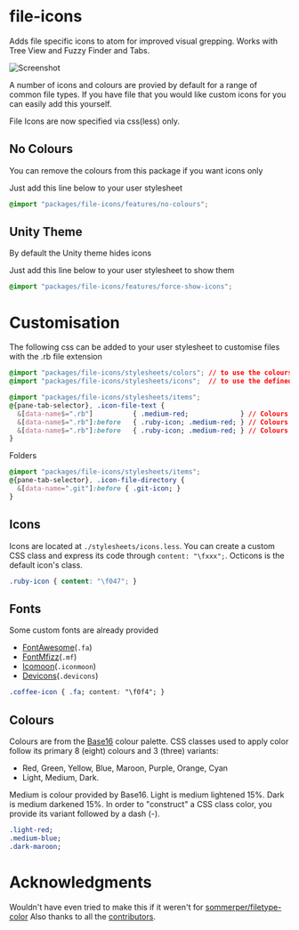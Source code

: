 # file-icons

Adds file specific icons to atom for improved visual grepping. Works with Tree View and Fuzzy Finder and Tabs.

![Screenshot](https://raw.githubusercontent.com/DanBrooker/file-icons/master/file-icons.png)

A number of icons and colours are provied by default for a range of common file types.
If you have file that you would like custom icons for you can easily add this yourself.

File Icons are now specified via css(less) only.

## No Colours

You can remove the colours from this package if you want icons only

Just add this line below to your user stylesheet

```css
@import "packages/file-icons/features/no-colours";
```

## Unity Theme

By default the Unity theme hides icons

Just add this line below to your user stylesheet to show them

```css
@import "packages/file-icons/features/force-show-icons";
```

# Customisation

The following css can be added to your user stylesheet to customise files with the .rb file extension

```css
@import "packages/file-icons/stylesheets/colors"; // to use the colours
@import "packages/file-icons/stylesheets/icons";  // to use the defined icons
```

```css
@import "packages/file-icons/stylesheets/items";
@{pane-tab-selector}, .icon-file-text {
  &[data-name$=".rb"]          { .medium-red;             } // Colours icon and filename
  &[data-name$=".rb"]:before   { .ruby-icon; .medium-red; } // Colours icon only
  &[data-name$=".rb"]:before   { .ruby-icon; .medium-red; } // Colours icon only
}
```

Folders
```css
@import "packages/file-icons/stylesheets/items";
@{pane-tab-selector}, .icon-file-directory {
  &[data-name=".git"]:before { .git-icon; }
}
```

## Icons
Icons are located at `./stylesheets/icons.less`. You can create a custom CSS class and express its code through `content: "\fxxx";`. Octicons is the default icon's class.

```css
.ruby-icon { content: "\f047"; }
```

## Fonts
Some custom fonts are already provided
* [FontAwesome](http://fortawesome.github.io/Font-Awesome/)(`.fa`)
* [FontMfizz](http://mfizz.com/oss/font-mfizz)(`.mf`)
* [Icomoon](http://icomoon.io)(`.iconmoon`)
* [Devicons](http://vorillaz.github.io/devicons/)(`.devicons`)

```css
.coffee-icon { .fa; content: "\f0f4"; }
```

## Colours

Colours are from the [Base16](https://github.com/chriskempson/base16) colour palette. CSS classes used to apply color follow its primary 8 (eight) colours and 3 (three) variants:

  * Red, Green, Yellow, Blue, Maroon, Purple, Orange, Cyan
  * Light, Medium, Dark.

Medium is colour provided by Base16. Light is medium lightened 15%. Dark is medium darkened 15%. In order to "construct" a CSS class color, you provide its variant followed by a dash (-).

```css
.light-red;
.medium-blue;
.dark-maroon;
```

# Acknowledgments

Wouldn't have even tried to make this if it weren't for [sommerper/filetype-color](https://github.com/sommerper/filetype-color)
Also thanks to all the [contributors](https://github.com/DanBrooker/file-icons/graphs/contributors).
